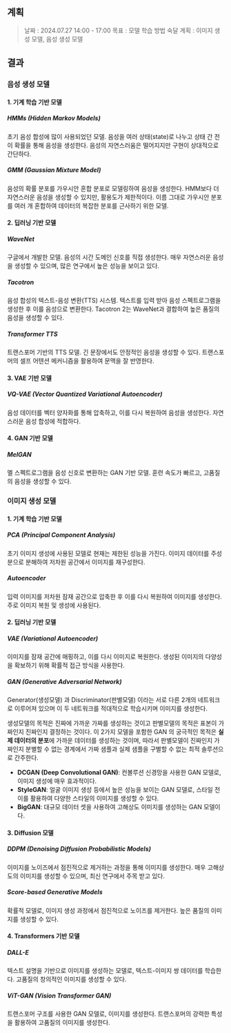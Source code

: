 
## 계획

> 날짜 : 2024.07.27 14:00 - 17:00
> 목표 : 모델 학습 방법 숙달
> 계획 : 이미지 생성 모델, 음성 생성 모델 

## 결과

### 음성 생성 모델

#### 1. 기계 학습 기반 모델

##### HMMs (Hidden Markov Models)
초기 음성 합성에 많이 사용되었던 모델.
음성을 여러 상태(state)로 나누고 상태 간 전이 확률을 통해 음성을 생성한다. 음성의 자연스러움은 떨어지지만 구현이 상대적으로 간단하다.

##### GMM (Gaussian Mixture Model)
음성의 확률 분포를 가우시안 혼합 분포로 모델링하여 음성을 생성한다. HMM보다 더 자연스러운 음성을 생성할 수 있지만, 활용도가 제한적이다.
이름 그대로 가우시안 분포를 여러 개 혼합하여 데이터의 복잡한 분포를 근사하기 위한 모델.


#### 2. 딥러닝 기반 모델

##### WaveNet
구글에서 개발한 모델.
음성의 시간 도메인 신호를 직접 생성한다. 매우 자연스러운 음성을 생성할 수 있으며, 많은 연구에서 높은 성능을 보이고 있다.

##### Tacotron
음성 합성의 텍스트-음성 변환(TTS) 시스템.
텍스트를 입력 받아 음성 스펙트로그램을 생성한 후 이를 음성으로 변환한다. Tacotron 2는 WaveNet과 결합하여 높은 품질의 음성을 생성할 수 있다.

##### Transformer TTS
트랜스포머 기반의 TTS 모델.
긴 문장에서도 안정적인 음성을 생성할 수 있다. 트랜스포머의 셀프 어텐션 메커니즘을 활용하여 문맥을 잘 반영한다.


#### 3. VAE 기반 모델

##### VQ-VAE (Vector Quantized Variational Autoencoder)
음성 데이터를 벡터 양자화를 통해 압축하고, 이를 다시 복원하여 음성을 생성한다. 자연스러운 음성 합성에 적합하다.

#### 4. GAN 기반 모델
##### MelGAN
멜 스펙트로그램을 음성 신호로 변환하는 GAN 기반 모델.
훈련 속도가 빠르고, 고품질의 음성을 생성할 수 있다.



### 이미지 생성 모델

#### 1. 기계 학습 기반 모델
##### PCA (Principal Component Analysis)
초기 이미지 생성에 사용된 모델로 현재는 제한된 성능을 가진다.
이미지 데이터를 주성분으로 분해하여 저차원 공간에서 이미지를 재구성한다. 

##### Autoencoder
입력 이미지를 저차원 잠재 공간으로 압축한 후 이를 다시 복원하여 이미지를 생성한다. 주로 이미지 복원 및 생성에 사용된다.


#### 2. 딥러닝 기반 모델

##### VAE (Variational Autoencoder)
이미지를 잠재 공간에 매핑하고, 이를 다시 이미지로 복원한다. 생성된 이미지의 다양성을 확보하기 위해 확률적 접근 방식을 사용한다.

##### GAN (Generative Adversarial Network)
Generator(생성모델) 과 Discriminator(판별모델) 이라는 서로 다른 2개의 네트워크로 이루어져 있으며 이 두 네트워크를 적대적으로 학습시키며 이미지를 생성한다.

생성모델의 목적은 진짜에 가까운 가짜를 생성하는 것이고 판별모델의 목적은 표본이 가짜인지 진짜인지 결정하는 것이다.
이 2가지 모델을 포함한 GAN 의 궁극적인 목적은 **실제 데이터의 분포**에 가까운 데이터를 생성하는 것이며, 따라서 판별모델이 진짜인지 가짜인지 분별할 수 없는 경계에서 가짜 샘플과 실제 샘플을 구별할 수 없는 최적 솔루션으로 간주한다.

* **DCGAN (Deep Convolutional GAN)**: 컨볼루션 신경망을 사용한 GAN 모델로, 이미지 생성에 매우 효과적이다.
* **StyleGAN**: 얼굴 이미지 생성 등에서 높은 성능을 보이는 GAN 모델로, 스타일 전이를 활용하여 다양한 스타일의 이미지를 생성할 수 있다.
* **BigGAN**: 대규모 데이터 셋을 사용하여 고해상도 이미지를 생성하는 GAN 모델이다.


#### 3. Diffusion 모델

##### DDPM (Denoising Diffusion Probabilistic Models)
이미지를 노이즈에서 점진적으로 제거하는 과정을 통해 이미지를 생성한다. 매우 고해상도의 이미지를 생성할 수 있으며, 최신 연구에서 주목 받고 있다.

##### Score-based Generative Models
확률적 모델로, 이미지 생성 과정에서 점진적으로 노이즈를 제거한다. 높은 품질의 이미지를 생성할 수 있다.


#### 4. Transformers 기반 모델

##### DALL-E
텍스트 설명을 기반으로 이미지를 생성하는 모델로, 텍스트-이미지 쌍 데이터를 학습한다. 고품질의 창의적인 이미지를 생성할 수 있다.

##### ViT-GAN (Vision Transformer GAN)
트랜스포머 구조를 사용한 GAN 모델로, 이미지를 생성한다. 트랜스포머의 강력한 특성을 활용하여 고품질의 이미지를 생성한다.